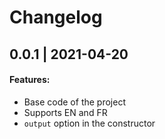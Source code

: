 # Changelog

## 0.0.1 | 2021-04-20

#### Features:

- Base code of the project
- Supports EN and FR
- `output` option in the constructor
